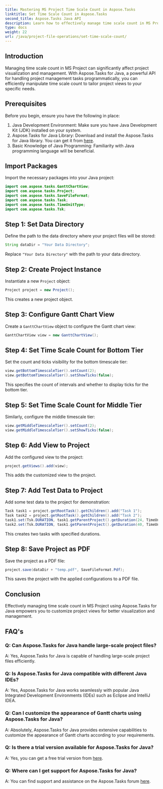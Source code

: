 ```yaml
---
title: Mastering MS Project Time Scale Count in Aspose.Tasks
linktitle: Set Time Scale Count in Aspose.Tasks
second_title: Aspose.Tasks Java API
description: Learn how to effectively manage time scale count in MS Project using Aspose.Tasks for Java. Optimize project visualization and management effortlessly.
type: docs
weight: 22
url: /java/project-file-operations/set-time-scale-count/
---
```

## Introduction
Managing time scale count in MS Project can significantly affect project visualization and management. With Aspose.Tasks for Java, a powerful API for handling project management tasks programmatically, you can efficiently manipulate time scale count to tailor project views to your specific needs.
## Prerequisites
Before you begin, ensure you have the following in place:
1. Java Development Environment: Make sure you have Java Development Kit (JDK) installed on your system.
2. Aspose.Tasks for Java Library: Download and install the Aspose.Tasks for Java library. You can get it from [here](https://releases.aspose.com/tasks/java/).
3. Basic Knowledge of Java Programming: Familiarity with Java programming language will be beneficial.

## Import Packages
Import the necessary packages into your Java project:
```java
import com.aspose.tasks.GanttChartView;
import com.aspose.tasks.Project;
import com.aspose.tasks.SaveFileFormat;
import com.aspose.tasks.Task;
import com.aspose.tasks.TimeUnitType;
import com.aspose.tasks.Tsk;
```

## Step 1: Set Data Directory
Define the path to the data directory where your project files will be stored:
```java
String dataDir = "Your Data Directory";
```
Replace `"Your Data Directory"` with the path to your data directory.
## Step 2: Create Project Instance
Instantiate a new `Project` object:
```java
Project project = new Project();
```
This creates a new project object.
## Step 3: Configure Gantt Chart View
Create a `GanttChartView` object to configure the Gantt chart view:
```java
GanttChartView view = new GanttChartView();
```
## Step 4: Set Time Scale Count for Bottom Tier
Set the count and ticks visibility for the bottom timescale tier:
```java
view.getBottomTimescaleTier().setCount(2);
view.getBottomTimescaleTier().setShowTicks(false);
```
This specifies the count of intervals and whether to display ticks for the bottom tier.
## Step 5: Set Time Scale Count for Middle Tier
Similarly, configure the middle timescale tier:
```java
view.getMiddleTimescaleTier().setCount(2);
view.getMiddleTimescaleTier().setShowTicks(false);
```
## Step 6: Add View to Project
Add the configured view to the project:
```java
project.getViews().add(view);
```
This adds the customized view to the project.
## Step 7: Add Test Data to Project
Add some test data to the project for demonstration:
```java
Task task1 = project.getRootTask().getChildren().add("Task 1");
Task task2 = project.getRootTask().getChildren().add("Task 2");
task1.set(Tsk.DURATION, task1.getParentProject().getDuration(24, TimeUnitType.Hour));
task2.set(Tsk.DURATION, task1.getParentProject().getDuration(40, TimeUnitType.Hour));
```
This creates two tasks with specified durations.
## Step 8: Save Project as PDF
Save the project as a PDF file:
```java
project.save(dataDir + "temp.pdf", SaveFileFormat.Pdf);
```
This saves the project with the applied configurations to a PDF file.

## Conclusion
Effectively managing time scale count in MS Project using Aspose.Tasks for Java empowers you to customize project views for better visualization and management.
## FAQ's
### Q: Can Aspose.Tasks for Java handle large-scale project files?
A: Yes, Aspose.Tasks for Java is capable of handling large-scale project files efficiently.
### Q: Is Aspose.Tasks for Java compatible with different Java IDEs?
A: Yes, Aspose.Tasks for Java works seamlessly with popular Java Integrated Development Environments (IDEs) such as Eclipse and IntelliJ IDEA.
### Q: Can I customize the appearance of Gantt charts using Aspose.Tasks for Java?
A: Absolutely, Aspose.Tasks for Java provides extensive capabilities to customize the appearance of Gantt charts according to your requirements.
### Q: Is there a trial version available for Aspose.Tasks for Java?
A: Yes, you can get a free trial version from [here](https://releases.aspose.com/).
### Q: Where can I get support for Aspose.Tasks for Java?
A: You can find support and assistance on the Aspose.Tasks forum [here](https://forum.aspose.com/c/tasks/15).
